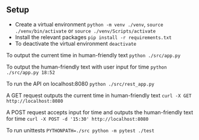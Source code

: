## Setup

- Create a virtual environment `python -m venv ./venv`, `source ./venv/bin/activate` or `source ./venv/Scripts/activate`
- Install the relevant packages `pip install -r requirements.txt`
- To deactivate the virtual environment `deactivate`

To output the current time in human-friendly text
`python ./src/app.py`

To output the human-friendly text with user input for time
`python ./src/app.py 18:52`

To run the API on localhost:8080
`python ./src/rest_app.py`

A GET request outputs the current time in human-friendly text
`curl -X GET http://localhost:8080`       

A POST request accepts input for time and outputs the human-friendly text for time
`curl -X POST -d '15:30' http://localhost:8080`

To run unittests
`PYTHONPATH=./src python -m pytest ./test`
